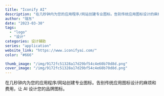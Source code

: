 ```yaml
---
title: "Iconify AI"
description: "在几秒钟内为您的应用程序/网站创建专业图标。告别传统应用图标设计的麻烦和费用，让 AI 设计您的品牌图标。"
author: "瑞东"
date: "2023-03-30"
tags:
  - "logo"
  - "设计"
categories: 设计辅助
series: "application"
website_link: "https://www.iconifyai.com/"
color: "#666"

thumb_image: "/img/9172fc51328a17d29bf54c4e60b70d8d.png"
cover_image: "/img/9172fc51328a17d29bf54c4e60b70d8d.png"
---
```


在几秒钟内为您的应用程序/网站创建专业图标。告别传统应用图标设计的麻烦和费用，让 AI 设计您的品牌图标。